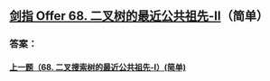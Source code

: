## [剑指 Offer 68. 二叉树的最近公共祖先-II](https://leetcode-cn.com/problems/merge-two-sorted-lists/)（简单）





### 答案：



#### [上一题（68. 二叉搜索树的最近公共祖先-I）(简单)](https://github.com/sdwwld/leetCode/blob/master/src/main/java/com/wld/java/offer/剑指Offer68-I.md)
